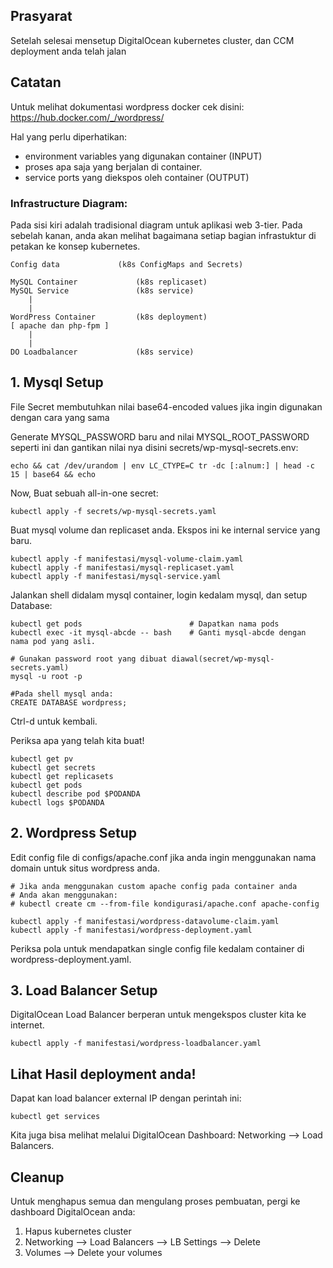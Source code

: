 ## Prasyarat
Setelah selesai mensetup DigitalOcean kubernetes cluster, dan CCM deployment anda telah jalan

## Catatan
Untuk melihat dokumentasi wordpress docker cek disini: https://hub.docker.com/_/wordpress/

Hal yang perlu diperhatikan:
- environment variables yang digunakan container (INPUT)
- proses apa saja yang berjalan di container.
- service ports yang diekspos oleh container (OUTPUT)


### Infrastructure Diagram:
Pada sisi kiri adalah tradisional diagram untuk aplikasi web 3-tier. Pada sebelah kanan, anda akan melihat bagaimana setiap bagian infrastuktur di petakan ke konsep kubernetes.

    Config data            	(k8s ConfigMaps and Secrets)

    MySQL Container             (k8s replicaset)
    MySQL Service               (k8s service)
        |
        |
    WordPress Container         (k8s deployment)
    [ apache dan php-fpm ]
        |
        |
    DO Loadbalancer             (k8s service)


## 1. Mysql Setup

File Secret membutuhkan nilai base64-encoded values jika ingin digunakan dengan cara yang sama

Generate MYSQL_PASSWORD baru and nilai MYSQL_ROOT_PASSWORD seperti ini dan gantikan nilai nya disini secrets/wp-mysql-secrets.env:

    echo && cat /dev/urandom | env LC_CTYPE=C tr -dc [:alnum:] | head -c 15 | base64 && echo


Now, Buat sebuah all-in-one secret:

    kubectl apply -f secrets/wp-mysql-secrets.yaml


Buat mysql volume dan replicaset anda. Ekspos ini ke internal service yang baru.

    kubectl apply -f manifestasi/mysql-volume-claim.yaml
    kubectl apply -f manifestasi/mysql-replicaset.yaml
    kubectl apply -f manifestasi/mysql-service.yaml


Jalankan shell didalam mysql container, login kedalam mysql, dan setup Database:

    kubectl get pods						# Dapatkan nama pods
    kubectl exec -it mysql-abcde -- bash    # Ganti mysql-abcde dengan nama pod yang asli.

    # Gunakan password root yang dibuat diawal(secret/wp-mysql-secrets.yaml)
    mysql -u root -p

    #Pada shell mysql anda:
    CREATE DATABASE wordpress;

Ctrl-d untuk kembali.


Periksa apa yang telah kita buat!

    kubectl get pv
    kubectl get secrets
    kubectl get replicasets
    kubectl get pods
    kubectl describe pod $PODANDA
    kubectl logs $PODANDA


## 2. Wordpress Setup

Edit config file di configs/apache.conf jika anda ingin menggunakan nama domain untuk situs wordpress anda.

    # Jika anda menggunakan custom apache config pada container anda
    # Anda akan menggunakan:
    # kubectl create cm --from-file kondigurasi/apache.conf apache-config

    kubectl apply -f manifestasi/wordpress-datavolume-claim.yaml
    kubectl apply -f manifestasi/wordpress-deployment.yaml

Periksa pola untuk mendapatkan single config file kedalam container di wordpress-deployment.yaml.


## 3. Load Balancer Setup
DigitalOcean Load Balancer berperan untuk mengekspos cluster kita ke internet.

    kubectl apply -f manifestasi/wordpress-loadbalancer.yaml


## Lihat Hasil deployment anda!
Dapat kan load balancer external IP dengan perintah ini:

    kubectl get services

Kita juga bisa melihat melalui DigitalOcean Dashboard: Networking --> Load Balancers.


## Cleanup
Untuk menghapus semua dan mengulang proses pembuatan, pergi ke dashboard DigitalOcean anda:

1. Hapus kubernetes cluster
1. Networking --> Load Balancers --> LB Settings --> Delete
1. Volumes --> Delete your volumes
